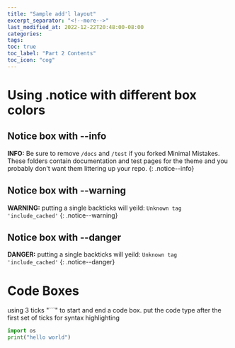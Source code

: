 ```yaml
---
title: "Sample add'l layout"
excerpt_separator: "<!--more-->"
last_modified_at: 2022-12-22T20:48:00-08:00
categories:
tags:
toc: true
toc_label: "Part 2 Contents"
toc_icon: "cog"
---
```


# Using .notice with different box colors
## Notice box with --info
**INFO:** Be sure to remove `/docs` and `/test` if you forked Minimal Mistakes. These folders contain documentation and test pages for the theme and you probably don't want them littering up your repo.
{: .notice--info}

## Notice box with --warning
**WARNING:** putting a single backticks will yeild: `Unknown tag 'include_cached'` 
{: .notice--warning}

## Notice box with --danger
**DANGER:** putting a single backticks will yeild: `Unknown tag 'include_cached'` 
{: .notice--danger}

# Code Boxes
using 3 ticks "```" to start and end a code box.
put the code type after the first set of ticks for syntax highlighting

```python
import os
print("hello world")
```